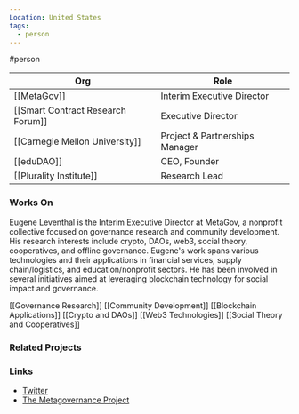 ```yaml
---
Location: United States
tags:
  - person
---
```

#person

| Org                               | Role                           |
| --------------------------------- | ------------------------------ |
| [[MetaGov]]                       | Interim Executive Director     |
| [[Smart Contract Research Forum]] | Executive Director             |
| [[Carnegie Mellon University]]    | Project & Partnerships Manager |
| [[eduDAO]]                        | CEO, Founder                   |
| [[Plurality Institute]]           | Research Lead                  |

### Works On

Eugene Leventhal is the Interim Executive Director at MetaGov, a nonprofit collective focused on governance research and community development. His research interests include crypto, DAOs, web3, social theory, cooperatives, and offline governance. Eugene's work spans various technologies and their applications in financial services, supply chain/logistics, and education/nonprofit sectors. He has been involved in several initiatives aimed at leveraging blockchain technology for social impact and governance.

[[Governance Research]]
[[Community Development]]
[[Blockchain Applications]]
[[Crypto and DAOs]]
[[Web3 Technologies]]
[[Social Theory and Cooperatives]]

### Related Projects

### Links

- [Twitter](https://twitter.com/bbeats1)
- [The Metagovernance Project](https://metagov.org/)
